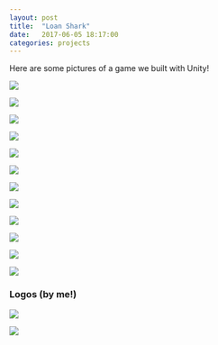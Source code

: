 ```yaml
---
layout: post
title:  "Loan Shark"
date:   2017-06-05 18:17:00
categories: projects
---
```

Here are some pictures of a game we built with Unity!

![](/assets/images/loan-shark/loan-shark-1.png)

![](/assets/images/loan-shark/loan-shark-2.png)

![](/assets/images/loan-shark/loan-shark-3.png)

![](/assets/images/loan-shark/loan-shark-4.png)

![](/assets/images/loan-shark/loan-shark-5.png)

![](/assets/images/loan-shark/loan-shark-6.png)

![](/assets/images/loan-shark/loan-shark-7.png)

![](/assets/images/loan-shark/loan-shark-8.png)

![](/assets/images/loan-shark/loan-shark-9.png)

![](/assets/images/loan-shark/loan-shark-10.png)

![](/assets/images/loan-shark/loan-shark-11.png)

![](/assets/images/loan-shark/loan-shark-12.png)

### Logos (by me!)

![](/assets/images/loan-shark/loan-shark-logo.png)

![](/assets/images/loan-shark/vulcan-games-logo.png)

